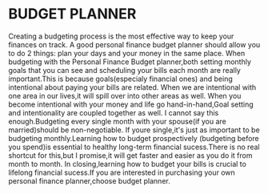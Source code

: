 # BUDGET PLANNER

 
   Creating a budgeting process is the most effective way to keep your finances on track.
 A good personal finance budget planner should allow you to do 2 things: plan your days and your 
 money in the same place.
   When budgeting with the Personal Finance Budget planner,both setting monthly goals that you can 
 see and scheduling your bills each     month are really important.This is because goals(especialy 
 financial ones) and being intentional about paying your bills are related.
 When we are intentional with one area in our lives,it will spill over into other areas as well.
 When you become intentional with your money and life go hand-in-hand,Goal setting and intentionality
 are coupled together as well.
   I cannot say this enough.Budgeting every single month with your spouse(if you are married)should be non-negotiable.
 If youre single,it's just as important to be budgeting monthly.Learning how to budget prospectively
 (budgeting before you spend)is essential to healthy long-term financial sucess.There is no real shortcut 
 for this,but I promise,it will get faster and easier as you do it from month to month.
 In closing,learning how to budget your bills is crucial to lifelong financial sucess.If you are interested
 in purchasing your own personal finance planner,choose budget planner.

